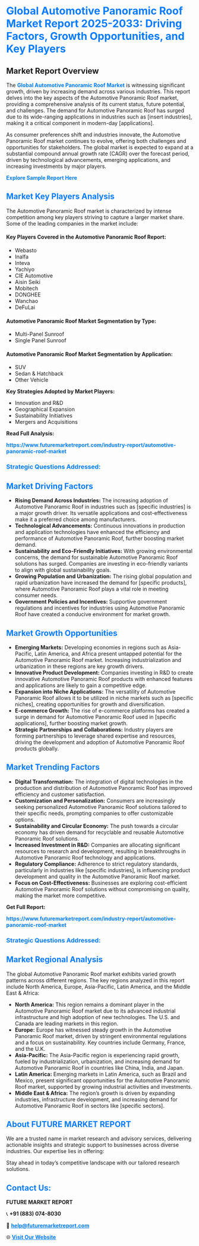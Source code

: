 <h1 style="color: #007BFF;">Global Automotive Panoramic Roof Market Report 2025-2033: Driving Factors, Growth Opportunities, and Key Players</h1>

<section id="overview">
<h2>Market Report Overview</h2>
<p>The <a href="https://www.futuremarketreport.com/industry-report/automotive-panoramic-roof-market" style="color: #007BFF; text-decoration: none;"><strong>Global Automotive Panoramic Roof Market</strong></a> is witnessing significant growth, driven by increasing demand across various industries. This report delves into the key aspects of the Automotive Panoramic Roof market, providing a comprehensive analysis of its current status, future potential, and challenges. The demand for Automotive Panoramic Roof has surged due to its wide-ranging applications in industries such as [insert industries], making it a critical component in modern-day [applications].</p>
<p>As consumer preferences shift and industries innovate, the Automotive Panoramic Roof market continues to evolve, offering both challenges and opportunities for stakeholders. The global market is expected to expand at a substantial compound annual growth rate (CAGR) over the forecast period, driven by technological advancements, emerging applications, and increasing investments by major players.</p>
</section>

<section id="overview">
<p><a href="https://www.futuremarketreport.com/request-sample/reportId=48104" style="color: #007BFF; text-decoration: none;"><strong>Explore Sample Report Here</strong></a></p>
</section>

<section id="key-players">
<h2 style="color: #007BFF;">Market Key Players Analysis</h2>
<p>The Automotive Panoramic Roof market is characterized by intense competition among key players striving to capture a larger market share. Some of the leading companies in the market include:</p>
<h4>Key Players Covered in the Automotive Panoramic Roof Report:</h4>
<ul><li>Webasto</li><li>Inalfa</li><li>Inteva</li><li>Yachiyo</li><li>CIE Automotive</li><li>Aisin Seiki</li><li>Mobitech</li><li>DONGHEE</li><li>Wanchao</li><li>DeFuLai</li></ul>
<h4>Automotive Panoramic Roof Market Segmentation by Type:</h4>
<ul><li>Multi-Panel Sunroof</li><li>Single Panel Sunroof</li></ul>

<h4>Automotive Panoramic Roof Market Segmentation by Application:</h4>
<ul><li>SUV</li><li>Sedan &amp; Hatchback</li><li>Other Vehicle</li></ul>
<p><strong>Key Strategies Adopted by Market Players:</strong></p>
<ul>
<li>Innovation and R&D</li>
<li>Geographical Expansion</li>
<li>Sustainability Initiatives</li>
<li>Mergers and Acquisitions</li>
</ul>
</section>

<section>
<p><strong>Read Full Analysis: </strong></p><a href="https://www.futuremarketreport.com/industry-report/automotive-panoramic-roof-market" style="color: #007BFF; text-decoration: none;"><strong>https://www.futuremarketreport.com/industry-report/automotive-panoramic-roof-market</strong></a>
<h3 style="color: #007BFF;">Strategic Questions Addressed:</h3>
</section>

<section id="driving-factors">
<h2 style="color: #007BFF;">Market Driving Factors</h2>
<ul>
<li><strong>Rising Demand Across Industries:</strong> The increasing adoption of Automotive Panoramic Roof in industries such as [specific industries] is a major growth driver. Its versatile applications and cost-effectiveness make it a preferred choice among manufacturers.</li>
<li><strong>Technological Advancements:</strong> Continuous innovations in production and application technologies have enhanced the efficiency and performance of Automotive Panoramic Roof, further boosting market demand.</li>
<li><strong>Sustainability and Eco-Friendly Initiatives:</strong> With growing environmental concerns, the demand for sustainable Automotive Panoramic Roof solutions has surged. Companies are investing in eco-friendly variants to align with global sustainability goals.</li>
<li><strong>Growing Population and Urbanization:</strong> The rising global population and rapid urbanization have increased the demand for [specific products], where Automotive Panoramic Roof plays a vital role in meeting consumer needs.</li>
<li><strong>Government Policies and Incentives:</strong> Supportive government regulations and incentives for industries using Automotive Panoramic Roof have created a conducive environment for market growth.</li>
</ul>
</section>

<section id="growth-opportunities">
<h2 style="color: #007BFF;">Market Growth Opportunities</h2>
<ul>
<li><strong>Emerging Markets:</strong> Developing economies in regions such as Asia-Pacific, Latin America, and Africa present untapped potential for the Automotive Panoramic Roof market. Increasing industrialization and urbanization in these regions are key growth drivers.</li>
<li><strong>Innovative Product Development:</strong> Companies investing in R&D to create innovative Automotive Panoramic Roof products with enhanced features and applications are likely to gain a competitive edge.</li>
<li><strong>Expansion into Niche Applications:</strong> The versatility of Automotive Panoramic Roof allows it to be utilized in niche markets such as [specific niches], creating opportunities for growth and diversification.</li>
<li><strong>E-commerce Growth:</strong> The rise of e-commerce platforms has created a surge in demand for Automotive Panoramic Roof used in [specific applications], further boosting market growth.</li>
<li><strong>Strategic Partnerships and Collaborations:</strong> Industry players are forming partnerships to leverage shared expertise and resources, driving the development and adoption of Automotive Panoramic Roof products globally.</li>
</ul>
</section>

<section id="trending-factors">
<h2 style="color: #007BFF;">Market Trending Factors</h2>
<ul>
<li><strong>Digital Transformation:</strong> The integration of digital technologies in the production and distribution of Automotive Panoramic Roof has improved efficiency and customer satisfaction.</li>
<li><strong>Customization and Personalization:</strong> Consumers are increasingly seeking personalized Automotive Panoramic Roof solutions tailored to their specific needs, prompting companies to offer customizable options.</li>
<li><strong>Sustainability and Circular Economy:</strong> The push towards a circular economy has driven demand for recyclable and reusable Automotive Panoramic Roof solutions.</li>
<li><strong>Increased Investment in R&D:</strong> Companies are allocating significant resources to research and development, resulting in breakthroughs in Automotive Panoramic Roof technology and applications.</li>
<li><strong>Regulatory Compliance:</strong> Adherence to strict regulatory standards, particularly in industries like [specific industries], is influencing product development and quality in the Automotive Panoramic Roof market.</li>
<li><strong>Focus on Cost-Effectiveness:</strong> Businesses are exploring cost-efficient Automotive Panoramic Roof solutions without compromising on quality, making the market more competitive.</li>
</ul>
</section>

<section>
<p><strong>Get Full Report: </strong></p><a href="https://www.futuremarketreport.com/industry-report/automotive-panoramic-roof-market" style="color: #007BFF; text-decoration: none;"><strong>https://www.futuremarketreport.com/industry-report/automotive-panoramic-roof-market</strong></a>
<h3 style="color: #007BFF;">Strategic Questions Addressed:</h3>
</section>


<section id="regional-analysis">
<h2 style="color: #007BFF;">Market Regional Analysis</h2>
<p>The global Automotive Panoramic Roof market exhibits varied growth patterns across different regions. The key regions analyzed in this report include North America, Europe, Asia-Pacific, Latin America, and the Middle East & Africa:</p>
<ul>
<li><strong>North America:</strong> This region remains a dominant player in the Automotive Panoramic Roof market due to its advanced industrial infrastructure and high adoption of new technologies. The U.S. and Canada are leading markets in this region.</li>
<li><strong>Europe:</strong> Europe has witnessed steady growth in the Automotive Panoramic Roof market, driven by stringent environmental regulations and a focus on sustainability. Key countries include Germany, France, and the U.K.</li>
<li><strong>Asia-Pacific:</strong> The Asia-Pacific region is experiencing rapid growth, fueled by industrialization, urbanization, and increasing demand for Automotive Panoramic Roof in countries like China, India, and Japan.</li>
<li><strong>Latin America:</strong> Emerging markets in Latin America, such as Brazil and Mexico, present significant opportunities for the Automotive Panoramic Roof market, supported by growing industrial activities and investments.</li>
<li><strong>Middle East & Africa:</strong> The region’s growth is driven by expanding industries, infrastructure development, and increasing demand for Automotive Panoramic Roof in sectors like [specific sectors].</li>
</ul>
</section>

<footer>
<h2 style="color: #007BFF;">About FUTURE MARKET REPORT</h2>
<p>We are a trusted name in market research and advisory services, delivering actionable insights and strategic support to businesses across diverse industries. Our expertise lies in offering:</p>

<p>Stay ahead in today’s competitive landscape with our tailored research solutions.</p>

<h2 style="color: #007BFF;">Contact Us:</h2>
<p><strong>FUTURE MARKET REPORT</strong></p>
<p>📞 <strong>+91 (883) 074-8030</strong></p>
<p>📧 <strong><a href="mailto:help@futuremarketreport.com" style="color: #007BFF;">help@futuremarketreport.com</a></strong></p>
<p>🌐 <strong><a href="https://www.futuremarketreport.com/" style="color: #007BFF;">Visit Our Website</a></strong></p>
</footer>